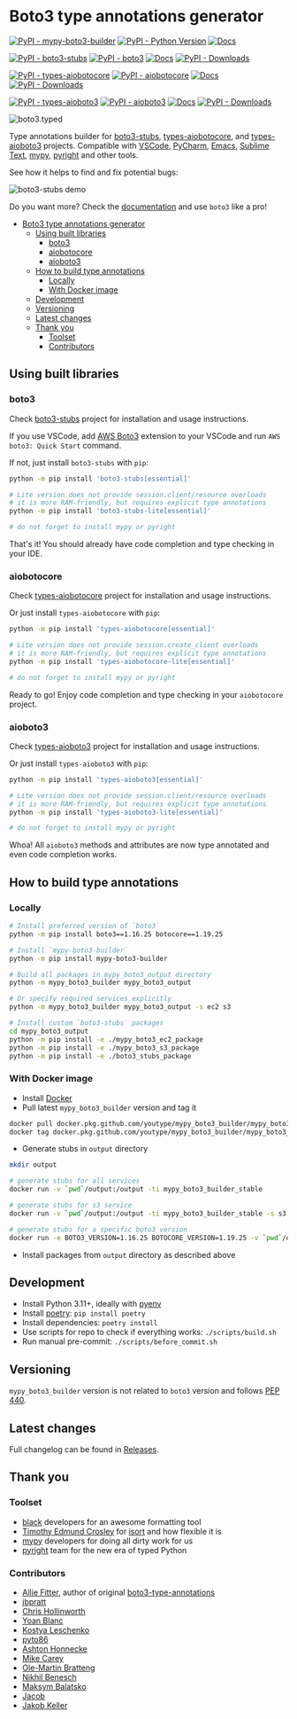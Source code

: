 # Boto3 type annotations generator

[![PyPI - mypy-boto3-builder](https://img.shields.io/pypi/v/mypy-boto3-builder.svg?color=blue&label=mypy-boto3-builder)](https://pypi.org/project/mypy-boto3-builder)
[![PyPI - Python Version](https://img.shields.io/pypi/pyversions/boto3-stubs.svg?color=blue)](https://pypi.org/project/boto3-stubs)
[![Docs](https://img.shields.io/readthedocs/mypy-boto3-builder.svg?color=blue&label=builder%20docs)](https://youtype.github.io/mypy_boto3_builder/)

[![PyPI - boto3-stubs](https://img.shields.io/pypi/v/boto3-stubs.svg?color=blue&label=boto3-stubs)](https://pypi.org/project/boto3-stubs)
[![PyPI - boto3](https://img.shields.io/pypi/v/boto3.svg?color=blue&label=boto3)](https://pypi.org/project/boto3)
[![Docs](https://img.shields.io/readthedocs/boto3-stubs.svg?color=blue&label=boto3-stubs%20docs)](https://youtype.github.io/boto3_stubs_docs/)
[![PyPI - Downloads](https://static.pepy.tech/badge/boto3-stubs)](https://pepy.tech/project/boto3-stubs)

[![PyPI - types-aiobotocore](https://img.shields.io/pypi/v/types-aiobotocore.svg?color=blue&label=types-aiobotocore)](https://pypi.org/project/types-aiobotocore)
[![PyPI - aiobotocore](https://img.shields.io/pypi/v/aiobotocore.svg?color=blue&label=aiobotocore)](https://pypi.org/project/aiobotocore)
[![Docs](https://img.shields.io/readthedocs/types-aiobotocore.svg?color=blue&label=types-aiobotocore%20docs)](https://youtype.github.io/types_aiobotocore_docs/)
[![PyPI - Downloads](https://static.pepy.tech/badge/types-aiobotocore)](https://pepy.tech/project/types-aiobotocore)

[![PyPI - types-aioboto3](https://img.shields.io/pypi/v/types-aioboto3.svg?color=blue&label=types-aioboto3)](https://pypi.org/project/types-aioboto3)
[![PyPI - aioboto3](https://img.shields.io/pypi/v/aioboto3.svg?color=blue&label=aioboto3)](https://pypi.org/project/aioboto3)
[![Docs](https://img.shields.io/readthedocs/types-aioboto3.svg?color=blue&label=types-aioboto3%20docs)](https://youtype.github.io/types_aioboto3_docs/)
[![PyPI - Downloads](https://static.pepy.tech/badge/types-aioboto3)](https://pepy.tech/project/types-aioboto3)

![boto3.typed](https://github.com/youtype/mypy_boto3_builder/raw/main/logo.png)

Type annotations builder for [boto3-stubs](https://pypi.org/project/boto3-stubs/), [types-aiobotocore](https://pypi.org/project/types-aiobotocore/), and [types-aioboto3](https://pypi.org/project/types-aioboto3/) projects. Compatible with
[VSCode](https://code.visualstudio.com/),
[PyCharm](https://www.jetbrains.com/pycharm/),
[Emacs](https://www.gnu.org/software/emacs/),
[Sublime Text](https://www.sublimetext.com/),
[mypy](https://github.com/python/mypy),
[pyright](https://github.com/microsoft/pyright)
and other tools.

See how it helps to find and fix potential bugs:

![boto3-stubs demo](https://raw.githubusercontent.com/youtype/mypy_boto3_builder/main/demo.gif)

Do you want more? Check the [documentation](https://youtype.github.io/boto3_stubs_docs/) and use `boto3` like a pro!

- [Boto3 type annotations generator](#boto3-type-annotations-generator)
  - [Using built libraries](#using-built-libraries)
    - [boto3](#boto3)
    - [aiobotocore](#aiobotocore)
    - [aioboto3](#aioboto3)
  - [How to build type annotations](#how-to-build-type-annotations)
    - [Locally](#locally)
    - [With Docker image](#with-docker-image)
  - [Development](#development)
  - [Versioning](#versioning)
  - [Latest changes](#latest-changes)
  - [Thank you](#thank-you)
    - [Toolset](#toolset)
    - [Contributors](#contributors)

## Using built libraries

### boto3

Check [boto3-stubs](https://pypi.org/project/boto3-stubs/) project for installation
and usage instructions.

If you use VSCode, add [AWS Boto3](https://marketplace.visualstudio.com/items?itemName=Boto3typed.boto3-ide)
extension to your VSCode and run `AWS boto3: Quick Start` command.

If not, just install `boto3-stubs` with `pip`:

```bash
python -m pip install 'boto3-stubs[essential]'

# Lite version does not provide session.client/resource overloads
# it is more RAM-friendly, but requires explicit type annotations
python -m pip install 'boto3-stubs-lite[essential]'

# do not forget to install mypy or pyright
```

That's it! You should already have code completion and type checking in your IDE.

### aiobotocore

Check [types-aiobotocore](https://pypi.org/project/types-aiobotocore/) project for installation
and usage instructions.

Or just install `types-aiobotocore` with `pip`:

```bash
python -m pip install 'types-aiobotocore[essential]'

# Lite version does not provide session.create_client overloads
# it is more RAM-friendly, but requires explicit type annotations
python -m pip install 'types-aiobotocore-lite[essential]'

# do not forget to install mypy or pyright
```

Ready to go! Enjoy code completion and type checking in your `aiobotocore` project.

### aioboto3

Check [types-aioboto3](https://pypi.org/project/types-aioboto3/) project for installation
and usage instructions.

Or just install `types-aioboto3` with `pip`:

```bash
python -m pip install 'types-aioboto3[essential]'

# Lite version does not provide session.client/resource overloads
# it is more RAM-friendly, but requires explicit type annotations
python -m pip install 'types-aioboto3-lite[essential]'

# do not forget to install mypy or pyright
```

Whoa! All `aioboto3` methods and attributes are now type annotated and even code completion works.

## How to build type annotations

### Locally

```bash
# Install preferred version of `boto3`
python -m pip install boto3==1.16.25 botocore==1.19.25

# Install `mypy-boto3-builder`
python -m pip install mypy-boto3-builder

# Build all packages in mypy_boto3_output directory
python -m mypy_boto3_builder mypy_boto3_output

# Or specify required services explicitly
python -m mypy_boto3_builder mypy_boto3_output -s ec2 s3

# Install custom `boto3-stubs` packages
cd mypy_boto3_output
python -m pip install -e ./mypy_boto3_ec2_package
python -m pip install -e ./mypy_boto3_s3_package
python -m pip install -e ./boto3_stubs_package
```

### With Docker image

- Install [Docker](https://docs.docker.com/install/)
- Pull latest `mypy_boto3_builder` version and tag it

```bash
docker pull docker.pkg.github.com/youtype/mypy_boto3_builder/mypy_boto3_builder_stable:latest
docker tag docker.pkg.github.com/youtype/mypy_boto3_builder/mypy_boto3_builder_stable:latest mypy_boto3_builder
```

- Generate stubs in `output` directory

```bash
mkdir output

# generate stubs for all services
docker run -v `pwd`/output:/output -ti mypy_boto3_builder_stable

# generate stubs for s3 service
docker run -v `pwd`/output:/output -ti mypy_boto3_builder_stable -s s3

# generate stubs for a specific boto3 version
docker run -e BOTO3_VERSION=1.16.25 BOTOCORE_VERSION=1.19.25 -v `pwd`/output:/output -ti mypy_boto3_builder_stable
```

- Install packages from `output` directory as described above

## Development

- Install Python 3.11+, ideally with [pyenv](https://github.com/pyenv/pyenv)
- Install [poetry](https://python-poetry.org/): `pip install poetry`
- Install dependencies: `poetry install`
- Use scripts for repo to check if everything works: `./scripts/build.sh`
- Run manual pre-commit: `./scripts/before_commit.sh`

## Versioning

`mypy_boto3_builder` version is not related to `boto3` version and follows
[PEP 440](https://www.python.org/dev/peps/pep-0440/).

## Latest changes

Full changelog can be found in [Releases](https://github.com/youtype/mypy_boto3_builder/releases).

## Thank you

### Toolset

- [black](https://github.com/psf/black) developers for an awesome formatting tool
- [Timothy Edmund Crosley](https://github.com/timothycrosley) for
  [isort](https://github.com/PyCQA/isort) and how flexible it is
- [mypy](https://github.com/python/mypy) developers for doing all dirty work for us
- [pyright](https://github.com/microsoft/pyright) team for the new era of typed Python

### Contributors

- [Allie Fitter](https://github.com/alliefitter), author of original
  [boto3-type-annotations](https://pypi.org/project/boto3-type-annotations/)
- [jbpratt](https://github.com/jbpratt)
- [Chris Hollinworth](https://github.com/chrishollinworth)
- [Yoan Blanc](https://github.com/greut)
- [Kostya Leschenko](https://github.com/kleschenko)
- [pyto86](https://github.com/pyto86pri)
- [Ashton Honnecke](https://github.com/ahonnecke)
- [Mike Carey](https://github.com/mike-carey)
- [Ole-Martin Bratteng](https://github.com/omBratteng)
- [Nikhil Benesch](https://github.com/benesch)
- [Maksym Balatsko](https://github.com/mbalatsko)
- [Jacob](https://github.com/fivepapertigers)
- [Jakob Keller](https://github.com/jakob-keller)

<!-- ALL-CONTRIBUTORS-LIST:START - Do not remove or modify this section -->
<!-- prettier-ignore-start -->
<!-- markdownlint-disable -->

<!-- markdownlint-restore -->
<!-- prettier-ignore-end -->

<!-- ALL-CONTRIBUTORS-LIST:END -->

